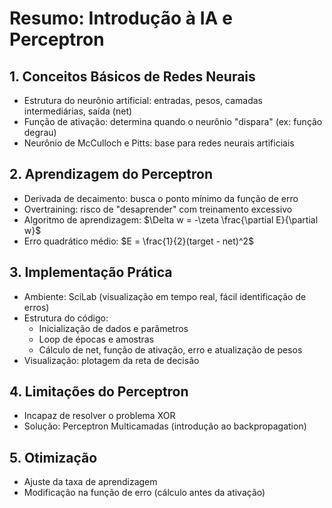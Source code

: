 # Resumo: Introdução à IA e Perceptron

## 1. Conceitos Básicos de Redes Neurais
- Estrutura do neurônio artificial: entradas, pesos, camadas intermediárias, saída (net)
- Função de ativação: determina quando o neurônio "dispara" (ex: função degrau)
- Neurônio de McCulloch e Pitts: base para redes neurais artificiais

## 2. Aprendizagem do Perceptron
- Derivada de decaimento: busca o ponto mínimo da função de erro
- Overtraining: risco de "desaprender" com treinamento excessivo
- Algoritmo de aprendizagem: $\Delta w = -\zeta \frac{\partial E}{\partial w}$
- Erro quadrático médio: $E = \frac{1}{2}(target - net)^2$

## 3. Implementação Prática
- Ambiente: SciLab (visualização em tempo real, fácil identificação de erros)
- Estrutura do código:
  - Inicialização de dados e parâmetros
  - Loop de épocas e amostras
  - Cálculo de net, função de ativação, erro e atualização de pesos
- Visualização: plotagem da reta de decisão

## 4. Limitações do Perceptron
- Incapaz de resolver o problema XOR
- Solução: Perceptron Multicamadas (introdução ao backpropagation)

## 5. Otimização
- Ajuste da taxa de aprendizagem
- Modificação na função de erro (cálculo antes da ativação)

